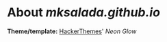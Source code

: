 # About *mksalada.github.io*
**Theme/template:** [HackerThemes](https://github.com/HackerThemes/)' *Neon Glow*